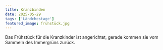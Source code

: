 ```yaml
---
title: Kranzbinden
date: 2025-05-29
tags: ['Ländchestage']
featured_image: frühstück.jpg
---
```


Das Frühstück für die Kranzkinder ist angerichtet, gerade kommen sie vom Sammeln des Immergrüns zurück.
